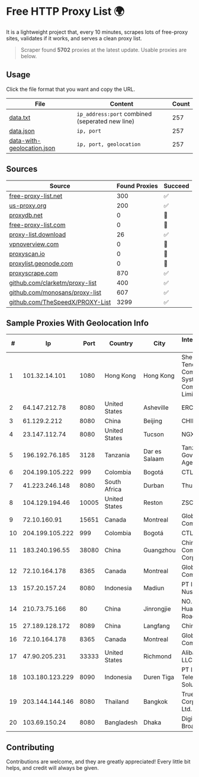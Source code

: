 
# Free HTTP Proxy List 🌍

It is a lightweight project that, every 10 minutes, scrapes lots of free-proxy sites, validates if it works, and serves a clean proxy list.


> Scraper found **5702** proxies at the latest update. Usable proxies are below.

## Usage

Click the file format that you want and copy the URL.


|File|Content|Count|
|----|-------|-----|
|[data.txt](https://raw.githubusercontent.com/themiralay/Proxy-List-World/master/data.txt)|`ip_address:port` combined (seperated new line)|257|
|[data.json](https://raw.githubusercontent.com/themiralay/Proxy-List-World/master/data.json)|`ip, port`|257|
|[data-with-geolocation.json](https://raw.githubusercontent.com/themiralay/Proxy-List-World/master/data-with-geolocation.json)|`ip, port, geolocation`|257|

## Sources

|Source|Found Proxies|Succeed|
|------|-------------|-------|
|[free-proxy-list.net](https://free-proxy-list.net)|300|✅|
|[us-proxy.org](https://www.us-proxy.org)|200|✅|
|[proxydb.net](http://proxydb.net)|0|🚫|
|[free-proxy-list.com](https://free-proxy-list.com/?page=&port=&type%5B%5D=http&type%5B%5D=https&up_time=0&search=Search)|0|🚫|
|[proxy-list.download](https://www.proxy-list.download/HTTP)|26|✅|
|[vpnoverview.com](https://vpnoverview.com/privacy/anonymous-browsing/free-proxy-servers)|0|🚫|
|[proxyscan.io](https://www.proxyscan.io)|0|🚫|
|[proxylist.geonode.com](https://proxylist.geonode.com/api/proxy-list?limit=300&page=1&sort_by=lastChecked&sort_type=desc&protocols=http,https)|0|🚫|
|[proxyscrape.com](https://api.proxyscrape.com/v2/?request=displayproxies&protocol=http&timeout=10000&country=all&ssl=all&anonymity=all)|870|✅|
|[github.com/clarketm/proxy-list](https://raw.githubusercontent.com/clarketm/proxy-list/master/proxy-list-raw.txt)|400|✅|
|[github.com/monosans/proxy-list](https://raw.githubusercontent.com/monosans/proxy-list/main/proxies/http.txt)|607|✅|
|[github.com/TheSpeedX/PROXY-List](https://raw.githubusercontent.com/TheSpeedX/PROXY-List/master/http.txt)|3299|✅|


## Sample Proxies With Geolocation Info

|#|Ip|Port|Country|City|Internet Service Provider|
|-|--|----|-------|----|-------------------------|
|1|101.32.14.101|1080|Hong Kong|Hong Kong|Shenzhen Tencent Computer Systems Company Limited|
|2|64.147.212.78|8080|United States|Asheville|ERC Broadband|
|3|61.129.2.212|8080|China|Beijing|CHINANET|
|4|23.147.112.74|8080|United States|Tucson|NGX Networks|
|5|196.192.76.185|3128|Tanzania|Dar es Salaam|Tanzania e-Government Agency|
|6|204.199.105.222|999|Colombia|Bogotá|CTL Colombia|
|7|41.223.246.148|8080|South Africa|Durban|Thusaconnect|
|8|104.129.194.46|10005|United States|Reston|ZSCALER, INC.|
|9|72.10.160.91|15651|Canada|Montreal|GloboTech Communications|
|10|204.199.105.222|999|Colombia|Bogotá|CTL Colombia|
|11|183.240.196.55|38080|China|Guangzhou|China Mobile Communications Corporation|
|12|72.10.164.178|8365|Canada|Montreal|GloboTech Communications|
|13|157.20.157.24|8080|Indonesia|Madiun|PT Ismaya Djati Nuswantara|
|14|210.73.75.166|80|China|Jinrongjie|NO.11 Xi San Huan Zhong Road, Beijing|
|15|27.189.128.172|8089|China|Langfang|Chinanet|
|16|72.10.164.178|8365|Canada|Montreal|GloboTech Communications|
|17|47.90.205.231|33333|United States|Richmond|Alibaba.com LLC|
|18|103.180.123.229|8090|Indonesia|Duren Tiga|PT Indo Telemedia Solusi|
|19|203.144.144.146|8080|Thailand|Bangkok|True Internet Corporation CO. Ltd.|
|20|103.69.150.24|8080|Bangladesh|Dhaka|Digi Jadoo Broadband Ltd|



## Contributing

Contributions are welcome, and they are greatly appreciated! Every
little bit helps, and credit will always be given.


